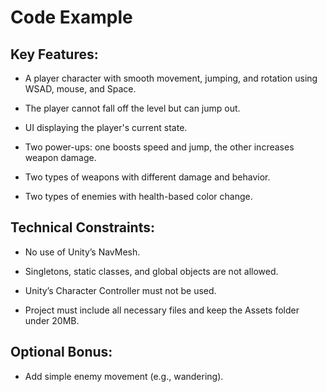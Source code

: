 # Code Example

## Key Features:
- A player character with smooth movement, jumping, and rotation using WSAD, mouse, and Space.

- The player cannot fall off the level but can jump out.

- UI displaying the player's current state.

- Two power-ups: one boosts speed and jump, the other increases weapon damage.

- Two types of weapons with different damage and behavior.

- Two types of enemies with health-based color change.

## Technical Constraints:
- No use of Unity’s NavMesh.

- Singletons, static classes, and global objects are not allowed.

- Unity’s Character Controller must not be used.

- Project must include all necessary files and keep the Assets folder under 20MB.

## Optional Bonus:
- Add simple enemy movement (e.g., wandering).
